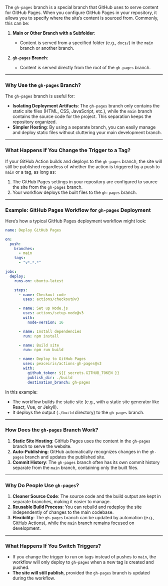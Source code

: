 The `gh-pages` branch is a special branch that GitHub uses to serve content for GitHub Pages. When you configure GitHub Pages in your repository, it allows you to specify where the site’s content is sourced from. Commonly, this can be:

1. **Main or Other Branch with a Subfolder**:
   - Content is served from a specified folder (e.g., `docs/`) in the `main` branch or another branch.

2. **`gh-pages` Branch**:
   - Content is served directly from the root of the `gh-pages` branch.

---

### Why Use the `gh-pages` Branch?

The `gh-pages` branch is useful for:
- **Isolating Deployment Artifacts**: The `gh-pages` branch only contains the static site files (HTML, CSS, JavaScript, etc.), while the `main` branch contains the source code for the project. This separation keeps the repository organized.
- **Simpler Hosting**: By using a separate branch, you can easily manage and deploy static files without cluttering your main development branch.

---

### What Happens if You Change the Trigger to a Tag?

If your GitHub Action builds and deploys to the `gh-pages` branch, the site will still be published regardless of whether the action is triggered by a push to `main` or a tag, as long as:
1. The GitHub Pages settings in your repository are configured to source the site from the `gh-pages` branch.
2. Your workflow deploys the built files to the `gh-pages` branch.

---

### Example: GitHub Pages Workflow for `gh-pages` Deployment

Here’s how a typical GitHub Pages deployment workflow might look:

```yaml
name: Deploy GitHub Pages

on:
  push:
    branches:
      - main
    tags:
      - "v*.*.*"

jobs:
  deploy:
    runs-on: ubuntu-latest

    steps:
      - name: Checkout code
        uses: actions/checkout@v3

      - name: Set up Node.js
        uses: actions/setup-node@v3
        with:
          node-version: 16

      - name: Install dependencies
        run: npm install

      - name: Build site
        run: npm run build

      - name: Deploy to GitHub Pages
        uses: peaceiris/actions-gh-pages@v3
        with:
          github_token: ${{ secrets.GITHUB_TOKEN }}
          publish_dir: ./build
          destination_branch: gh-pages
```

In this example:
- The workflow builds the static site (e.g., with a static site generator like React, Vue, or Jekyll).
- It deploys the output (`./build` directory) to the `gh-pages` branch.

---

### How Does the `gh-pages` Branch Work?

1. **Static Site Hosting**: GitHub Pages uses the content in the `gh-pages` branch to serve the website.
2. **Auto-Publishing**: GitHub automatically recognizes changes in the `gh-pages` branch and updates the published site.
3. **Commit History**: The `gh-pages` branch often has its own commit history separate from the `main` branch, containing only the built files.

---

### Why Do People Use `gh-pages`?

1. **Cleaner Source Code**: The source code and the build output are kept in separate branches, making it easier to manage.
2. **Reusable Build Process**: You can rebuild and redeploy the site independently of changes to the main codebase.
3. **Flexibility**: The `gh-pages` branch can be updated by automation (e.g., GitHub Actions), while the `main` branch remains focused on development.

---

### What Happens If You Switch Triggers?

- If you change the trigger to run on tags instead of pushes to `main`, the workflow will only deploy to `gh-pages` when a new tag is created and pushed.
- **The site will still publish**, provided the `gh-pages` branch is updated during the workflow.
